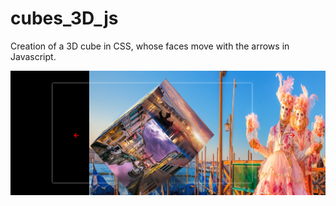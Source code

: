 # cubes_3D_js

Creation of a 3D cube in CSS, whose faces move with the arrows in Javascript.

![Alt text](cube_3D_js.png)
